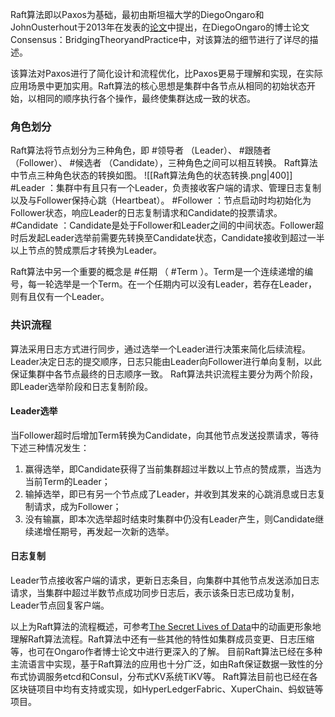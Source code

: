 Raft算法即以Paxos为基础，最初由斯坦福大学的DiegoOngaro和JohnOusterhout于2013年在发表的[论文](https://web.stanford.edu/~ouster/cgi-bin/papers/raft-atc14)中提出，在DiegoOngaro的博士论文Consensus：BridgingTheoryandPractice中，对该算法的细节进行了详尽的描述。

该算法对Paxos进行了简化设计和流程优化，比Paxos更易于理解和实现，在实际应用场景中更加实用。Raft算法的核心思想是集群中各节点从相同的初始状态开始，以相同的顺序执行各个操作，最终使集群达成一致的状态。

### 角色划分
Raft算法将节点划分为三种角色，即 #领导者 （Leader）、 #跟随者 （Follower）、 #候选者 （Candidate），三种角色之间可以相互转换。
Raft算法中节点三种角色状态的转换如图。
![[Raft算法角色的状态转换.png|400]]
#Leader ：集群中有且只有一个Leader，负责接收客户端的请求、管理日志复制以及与Follower保持心跳（Heartbeat）。
#Follower ：节点启动时均初始化为Follower状态，响应Leader的日志复制请求和Candidate的投票请求。
#Candidate ：Candidate是处于Follower和Leader之间的中间状态。Follower超时后发起Leader选举前需要先转换至Candidate状态，Candidate接收到超过一半以上节点的赞成票后才转换为Leader。

Raft算法中另一个重要的概念是 #任期 （ #Term ）。Term是一个连续递增的编号，每一轮选举是一个Term。在一个任期内可以没有Leader，若存在Leader，则有且仅有一个Leader。

### 共识流程
算法采用日志方式进行同步，通过选举一个Leader进行决策来简化后续流程。Leader决定日志的提交顺序，日志只能由Leader向Follower进行单向复制，以此保证集群中各节点最终的日志顺序一致。
Raft算法共识流程主要分为两个阶段，即Leader选举阶段和日志复制阶段。
#### Leader选举
当Follower超时后增加Term转换为Candidate，向其他节点发送投票请求，等待下述三种情况发生：
1) 赢得选举，即Candidate获得了当前集群超过半数以上节点的赞成票，当选为当前Term的Leader；
2) 输掉选举，即已有另一个节点成了Leader，并收到其发来的心跳消息或日志复制请求，成为Follower；
3) 没有输赢，即本次选举超时结束时集群中仍没有Leader产生，则Candidate继续递增任期号，再发起一次新的选举。
#### 日志复制
Leader节点接收客户端的请求，更新日志条目，向集群中其他节点发送添加日志请求，当集群中超过半数节点成功同步日志后，表示该条日志已成功复制，Leader节点回复客户端。

以上为Raft算法的流程概述，可参考[The Secret Lives of Data](http://thesecretlivesofdata.com/)中的动画更形象地理解Raft算法流程。Raft算法中还有一些其他的特性如集群成员变更、日志压缩等，也可在Ongaro作者博士论文中进行更深入的了解。
目前Raft算法已经在多种主流语言中实现，基于Raft算法的应用也十分广泛，如由Raft保证数据一致性的分布式协调服务etcd和Consul，分布式KV系统TiKV等。
Raft算法目前也已经在各区块链项目中均有支持或实现，如HyperLedgerFabric、XuperChain、蚂蚁链等项目。
